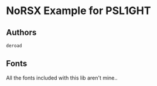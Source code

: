 NoRSX Example for PSL1GHT
=========================


Authors
-------
	deroad

Fonts
-----

All the fonts included with this lib aren't mine..
 

